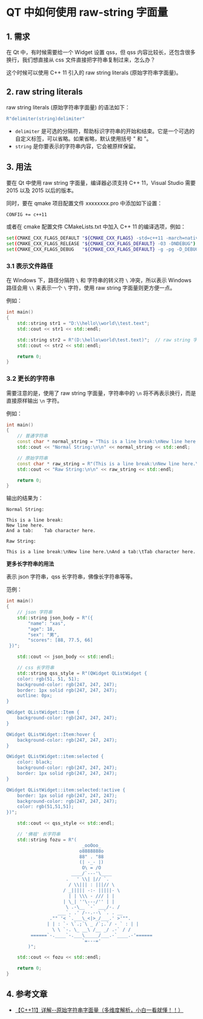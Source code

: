 # QT 中如何使用 raw-string 字面量

## 1. 需求

在 Qt 中，有时候需要给一个 Widget 设置 qss，但 qss 内容比较长，还包含很多换行，我们想直接从 css 文件直接把字符串复制过来，怎么办？

这个时候可以使用 C++ 11 引入的 raw string literals (原始字符串字面量)。

## 2. raw string literals

raw string literals (原始字符串字面量) 的语法如下：

```cpp
R"delimiter(string)delimiter"
```

- `delimiter` 是可选的分隔符，帮助标识字符串的开始和结束。它是一个可选的自定义标签，可以省略。如果省略，默认使用括号 " 和 "。
- `string` 是你要表示的字符串内容，它会被原样保留。

## 3. 用法

要在 Qt 中使用 raw string 字面量，编译器必须支持 C++ 11，Visual Studio 需要 2015 以及 2015 以后的版本。

同时，要在 qmake 项目配置文件 xxxxxxxx.pro 中添加如下设置：

```bash
CONFIG += c++11
```

或者在 cmake 配置文件 CMakeLists.txt 中加入 C++ 11 的编译选项，例如：

```bash
set(CMAKE_CXX_FLAGS_DEFAULT "${CMAKE_CXX_FLAGS} -std=c++11 -march=native -mtune=native -Wall -fPIC")
set(CMAKE_CXX_FLAGS_RELEASE "${CMAKE_CXX_FLAGS_DEFAULT} -O3 -DNDEBUG")
set(CMAKE_CXX_FLAGS_DEBUG   "${CMAKE_CXX_FLAGS_DEFAULT} -g -pg -D_DEBUG")
```

### 3.1 表示文件路径

在 Windows 下，路径分隔符 `\` 和 字符串的转义符 `\` 冲突，所以表示 Windows 路径会用 `\\` 来表示一个 `\` 字符，使用 raw string 字面量则更方便一点。

例如：

```cpp
int main()
{
    std::string str1 = "D:\\hello\\world\\test.text";
    std::cout << str1 << std::endl;

    std::string str2 = R"(D:\hello\world\test.text)";  // raw string 字面量
    std::cout << str2 << std::endl;

    return 0;
}
```

### 3.2 更长的字符串

需要注意的是，使用了 raw string 字面量，字符串中的 `\n` 将不再表示换行，而是直接原样输出 `\n` 字符。

例如：

```cpp
int main()
{
    // 普通字符串
    const char * normal_string = "This is a line break:\nNew line here.\nAnd a tab:\tTab character here.";
    std::cout << "Normal String:\n\n" << normal_string << std::endl;

    // 原始字符串
    const char * raw_string = R"(This is a line break:\nNew line here.\nAnd a tab:\tTab character here.)";
    std::cout << "Raw String:\n\n" << raw_string << std::endl;

    return 0;
}
```

输出的结果为：

```
Normal String:

This is a line break:
New line here.
And a tab:    Tab character here.

Raw String:

This is a line break:\nNew line here.\nAnd a tab:\tTab character here.
```

**更多长字符串的用法**

表示 json 字符串，qss 长字符串，佛像长字符串等等。

范例：

```cpp
int main()
{
    // json 字符串
    std::string json_body = R"({
        "name": "xas",
        "age": 18,
        "sex": "男",
        "scores": [88, 77.5, 66]
 })";

    std::cout << json_body << std::endl;

    // css 长字符串
    std::string qss_style = R"(QWidget QListWidget {
    color: rgb(51, 51, 51);
    background-color: rgb(247, 247, 247);
    border: 1px solid rgb(247, 247, 247);
    outline: 0px;
}

QWidget QListWidget::Item {
    background-color: rgb(247, 247, 247);
}

QWidget QListWidget::Item:hover {
    background-color: rgb(247, 247, 247);
}

QWidget QListWidget::item:selected {
    color: black;
    background-color: rgb(247, 247, 247);
    border: 1px solid rgb(247, 247, 247);
}

QWidget QListWidget::item:selected:!active {
    border: 1px solid rgb(247, 247, 247);
    background-color: rgb(247, 247, 247);
    color: rgb(51,51,51);
})";

    std::cout << qss_style << std::endl;

    // '佛祖' 长字符串
    std::string fozu = R"(
                            _ooOoo_
                           o8888888o
                           88" . "88
                           (| -_- |)
                            O\ = /O
                        ____/`---'\____
                      .   ' \\| |// `.
                       / \\||| : |||// \
                     / _||||| -:- |||||- \
                       | | \\\ - /// | |
                     | \_| ''\---/'' | |
                      \ .-\__ `-` ___/-. /
                   ___`. .' /--.--\ `. . __
                ."" '< `.___\_<|>_/___.' >'"".
               | | : `- \`.;`\ _ /`;.`/ - ` : | |
                 \ \ `-. \_ __\ /__ _/ .-` / /
         ======`-.____`-.___\_____/___.-`____.-'======
                            `=---='
        )";

    std::cout << fozu << std::endl;

    return 0;
}

```

## 4. 参考文章

- [【C++11】详解--原始字符串字面量（多维度解析，小白一看就懂！！）](https://blog.csdn.net/weixin_45031801/article/details/140585268)
